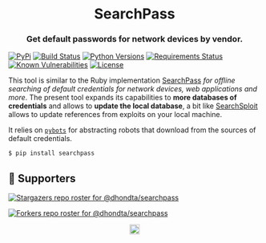 <h1 align="center">SearchPass</h1>
<h3 align="center">Get default passwords for network devices by vendor.</h3>

[![PyPi](https://img.shields.io/pypi/v/searchpass.svg)](https://pypi.python.org/pypi/searchpass/)
[![Build Status](https://travis-ci.com/dhondta/searchpass.svg?branch=main)](https://travis-ci.com/dhondta/searchpass)
[![Python Versions](https://img.shields.io/pypi/pyversions/searchpass.svg)](https://pypi.python.org/pypi/searchpass/)
[![Requirements Status](https://requires.io/github/dhondta/searchpass/requirements/?branch=main)](https://requires.io/github/dhondta/searchpass/requirements/?branch=main)
[![Known Vulnerabilities](https://snyk.io/test/github/dhondta/searchpass/badge.svg?targetFile=requirements.txt)](https://snyk.io/test/github/dhondta/searchpass?targetFile=requirements.txt)
[![License](https://img.shields.io/pypi/l/searchpass.svg)](https://pypi.python.org/pypi/searchpass/)

This tool is similar to the Ruby implementation [SearchPass](https://github.com/michenriksen/searchpass) *for offline searching of default credentials for network devices, web applications and more*. The present tool expands its capabilities to **more databases of credentials** and allows to **update the local database**, a bit like [SearchSploit](https://www.exploit-db.com/searchsploit) allows to update references from exploits on your local machine.

It relies on [`pybots`](https://github.com/dhondta/pybots) for abstracting robots that download from the sources of default credentials.

```sh
$ pip install searchpass
```


## :clap:  Supporters

[![Stargazers repo roster for @dhondta/searchpass](https://reporoster.com/stars/dark/dhondta/searchpass)](https://github.com/dhondta/searchpass/stargazers)

[![Forkers repo roster for @dhondta/searchpass](https://reporoster.com/forks/dark/dhondta/searchpass)](https://github.com/dhondta/searchpass/network/members)

<p align="center"><a href="#"><img src="https://img.shields.io/badge/Back%20to%20top--lightgrey?style=social" alt="Back to top" height="20"/></a></p>
